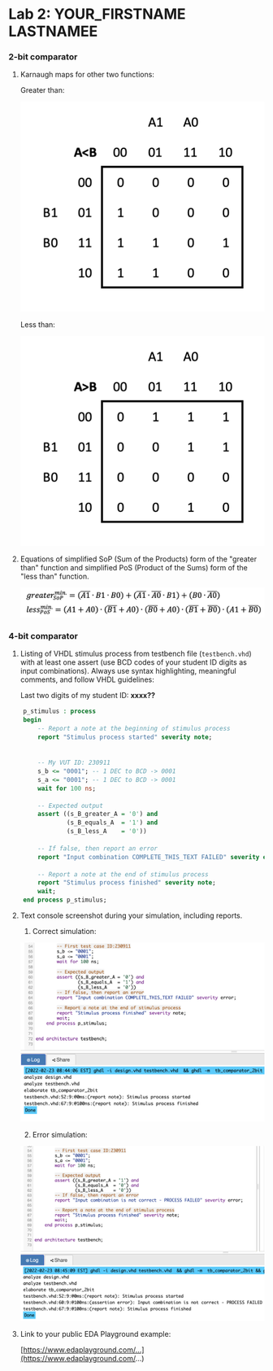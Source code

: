 # Lab 2: YOUR_FIRSTNAME LASTNAMEE

### 2-bit comparator

1. Karnaugh maps for other two functions:
   
   Greater than:

   ![K-maps](images/greater.png)

   Less than:

   ![K-maps](images/less.png)

2. Equations of simplified SoP (Sum of the Products) form of the "greater than" function and simplified PoS (Product of the Sums) form of the "less than" function.

   ![Logic functions](images/equal.png)

### 4-bit comparator

1. Listing of VHDL stimulus process from testbench file (`testbench.vhd`) with at least one assert (use BCD codes of your student ID digits as input combinations). Always use syntax highlighting, meaningful comments, and follow VHDL guidelines:

   Last two digits of my student ID: **xxxx??**

```vhdl
    p_stimulus : process
    begin
        -- Report a note at the beginning of stimulus process
        report "Stimulus process started" severity note;

        
        -- My VUT ID: 230911
        s_b <= "0001"; -- 1 DEC to BCD -> 0001
        s_a <= "0001"; -- 1 DEC to BCD -> 0001
        wait for 100 ns;
        
        -- Expected output
        assert ((s_B_greater_A = '0') and
                (s_B_equals_A  = '1') and
                (s_B_less_A    = '0'))
                
        -- If false, then report an error
        report "Input combination COMPLETE_THIS_TEXT FAILED" severity error;

        -- Report a note at the end of stimulus process
        report "Stimulus process finished" severity note;
        wait;
    end process p_stimulus;
```

2. Text console screenshot during your simulation, including reports.

   1. Correct simulation:

   ![Correct](images/correct.png)

   2. Error simulation:

   ![Error](images/error.png)


3. Link to your public EDA Playground example:

   [https://www.edaplayground.com/...](https://www.edaplayground.com/...)

